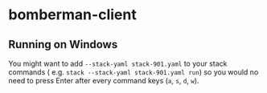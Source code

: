 # bomberman-client

## Running on Windows

You might want to add `--stack-yaml stack-901.yaml` to your stack commands (
e.g. `stack --stack-yaml stack-901.yaml run`) so you would no need to press Enter
after every command keys (`a`, `s`, `d`, `w`).
 